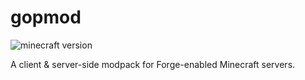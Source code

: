 # gopmod
![minecraft version](https://img.shields.io/badge/Supported_Minecraft-1.15.2-brightgreen)


A client & server-side modpack for Forge-enabled Minecraft servers.
